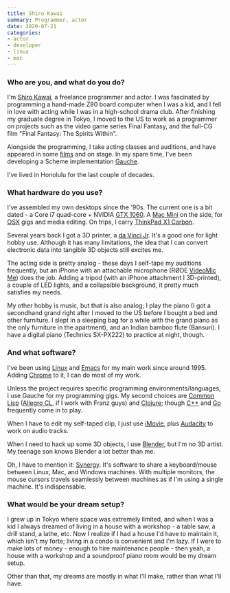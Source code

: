 ```yaml
---
title: Shiro Kawai
summary: Programmer, actor 
date: 2020-07-21
categories:
- actor
- developer
- linux
- mac
---
```


### Who are you, and what do you do?

I'm [Shiro Kawai](https://twitter.com/anohana "Shiro's Twitter account."), a freelance programmer and actor. I was fascinated by programming a hand-made Z80 board computer when I was a kid, and I fell in love with acting while I was in a high-school drama club. After finishing my graduate degree in Tokyo, I moved to the US to work as a programmer on projects such as the video game series Final Fantasy, and the full-CG film "Final Fantasy: The Spirits Within".

Alongside the programming, I take acting classes and auditions, and have appeared in some [films](https://www.imdb.me/shirokawai "Shiro's IMDB page.") and on stage. In my spare time, I've been developing a Scheme implementation [Gauche][].

I've lived in Honolulu for the last couple of decades.

### What hardware do you use?

I've assembled my own desktops since the '90s. The current one is a bit dated - a Core i7 quad-core + NVIDIA [GTX 1060][geforce-gtx-1060]. A [Mac Mini][mac-mini] on the side, for [OSX][macos] gigs and media editing. On trips, I carry [ThinkPad X1 Carbon][thinkpad-x1-carbon].

Several years back I got a 3D printer, a [da Vinci Jr][da-vinci-jr]. It's a good one for light hobby use. Although it has many limitations, the idea that I can convert electronic data into tangible 3D objects still excites me.

The acting side is pretty analog - these days I self-tape my auditions frequently, but an iPhone with an attachable microphone (RØDE [VideoMic Me][videomic-me]) does the job. Adding a tripod (with an iPhone attachment I 3D-printed), a couple of LED lights, and a collapsible background, it pretty much satisfies my needs.

My other hobby is music, but that is also analog; I play the piano (I got a secondhand grand right after I moved to the US before I bought a bed and other furniture. I slept in a sleeping bag for a while with the grand piano as the only furniture in the apartment), and an Indian bamboo flute (Bansuri). I have a digital piano (Technics SX-PX222) to practice at night, though.

### And what software?

I've been using [Linux][] and [Emacs][] for my main work since around 1995. Adding [Chrome][] to it, I can do most of my work.

Unless the project requires specific programming environments/languages, I use Gauche for my programming gigs. My second choices are [Common Lisp][common-lisp] ([Allegro CL][allegro-cl], if I work with Franz guys) and [Clojure][]; though [C++][c-plusplus] and [Go][] frequently come in to play.

When I have to edit my self-taped clip, I just use [iMovie][], plus [Audacity][] to work on audio tracks.

When I need to hack up some 3D objects, I use [Blender][], but I'm no 3D artist. My teenage son knows Blender a lot better than me.

Oh, I have to mention it: [Synergy][]. It's software to share a keyboard/mouse between Linux, Mac, and Windows machines. With multiple monitors, the mouse cursors travels seamlessly between machines as if I'm using a single machine. It's indispensable.

### What would be your dream setup?

I grew up in Tokyo where space was extremely limited, and when I was a kid I always dreamed of living in a house with a workshop - a table saw, a drill stand, a lathe, etc. Now I realize if I had a house I'd have to maintain it, which isn't my forte; living in a condo is convenient and I'm lazy. If I were to make lots of money - enough to hire maintenance people - then yeah, a house with a workshop and a soundproof piano room would be my dream setup.

Other than that, my dreams are mostly in what I'll make, rather than what I'll have.

[allegro-cl]: https://franz.com/products/allegrocl/ "An implementation of Common Lisp."
[audacity]: https://sourceforge.net/projects/audacity/ "An open-source, cross-platform audio editor."
[blender]: https://www.blender.org/ "A free, open-source 3D renderer."
[c-plusplus]: https://en.wikipedia.org/wiki/C%2B%2B "A compiled programming language."
[chrome]: https://www.google.com/intl/en/chrome/ "A WebKit-based browser, where each tab runs in its own thread."
[clojure]: https://en.wikipedia.org/wiki/Clojure "A dynamic programming language using the Java Virtual Machine."
[common-lisp]: https://common-lisp.net/ "A programming language."
[da-vinci-jr]: https://www.xyzprinting.com/en-US/product/da-vinci-jr-1-0 "A 3D printer."
[emacs]: http://www.gnu.org/software/emacs/ "A free open-source text editor."
[gauche]: https://practical-scheme.net/gauche/ "A Scheme implementation."
[geforce-gtx-1060]: https://www.nvidia.com/en-us/geforce/10-series/ "A graphics card."
[go]: https://go.dev/ "A compiled programming language."
[imovie]: https://www.apple.com/imovie/ "A Mac OS X video editor, included in iLife."
[linux]: http://web.archive.org/web/20221224200715/https://linux.org/ "A free, open-source Unix-like operating system."
[mac-mini]: https://www.apple.com/mac-mini/ "A small desktop computer."
[macos]: https://en.wikipedia.org/wiki/MacOS "An operating system for Mac hardware."
[synergy]: https://symless.com/ "Software to share a single keyboard and mouse between multiple computers."
[thinkpad-x1-carbon]: http://web.archive.org/web/20201225130617/https://www.lenovo.com/us/en/laptops/thinkpad/thinkpad-x/ThinkPad-X1-Carbon-5th-Generation/p/22TP2TXX15G "A lightweight PC laptop with a 14 inch screen."
[videomic-me]: http://web.archive.org/web/20220320205628/https://www.rode.com/microphones/videomicme "A directional mic for smartphones."

